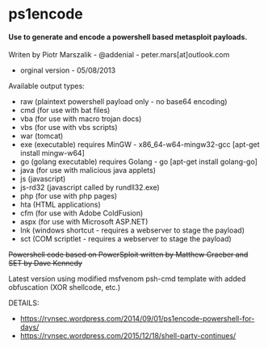 ps1encode
=========
#### Use to generate and encode a powershell based metasploit payloads.

Writen by Piotr Marszalik - @addenial - peter.mars[at]outlook.com
-  orginal version - 05/08/2013

Available output types:
- raw (plaintext powershell payload only - no base64 encoding)
- cmd (for use with bat files)
- vba (for use with macro trojan docs)
- vbs (for use with vbs scripts)
- war (tomcat)
- exe (executable) requires MinGW - x86_64-w64-mingw32-gcc [apt-get install mingw-w64]
- go (golang executable) requires Golang - go [apt-get install golang-go]
- java (for use with malicious java applets)
- js (javascript)
- js-rd32 (javascript called by rundll32.exe)
- php (for use with php pages)
- hta (HTML applications)
- cfm (for use with Adobe ColdFusion)
- aspx (for use with Microsoft ASP.NET)
- lnk (windows shortcut - requires a webserver to stage the payload)
- sct (COM scriptlet - requires a webserver to stage the payload)


~~Powershell code based on PowerSploit written by Matthew Graeber and SET by Dave Kennedy~~

Latest version using modified msfvenom psh-cmd template with added obfuscation (XOR shellcode, etc.)

DETAILS:
* https://rvnsec.wordpress.com/2014/09/01/ps1encode-powershell-for-days/
* https://rvnsec.wordpress.com/2015/12/18/shell-party-continues/

